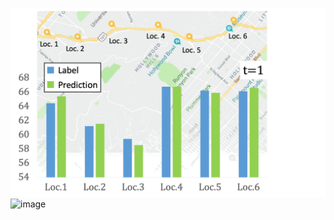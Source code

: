 ![image](https://github.com/AssholeLyle/testgit/blob/master/traffic.gif)
![image](https://github.com/AssholeLyle/testgit/blob/master/typhoon.gif)
